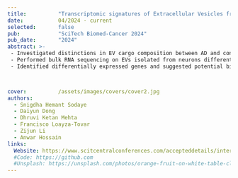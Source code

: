 ```yaml
---
title:          "Transcriptomic signatures of Extracellular Vesicles from Alzheimer’s Disease iPSC-derived Neurons."
date:           04/2024 - current
selected:       false
pub:            "SciTech Biomed-Cancer 2024"
pub_date:       "2024"
abstract: >-
 - Investigated distinctions in EV cargo composition between AD and control neurons derived from iPSCs.
 - Performed bulk RNA sequencing on EVs isolated from neurons differentiated from AD patients (n=8) and healthy individuals (n=6).  
 - Identified differentially expressed genes and suggested potential biomarkers for AD.



cover:          /assets/images/covers/cover2.jpg
authors:
  - Snigdha Hemant Sodaye
  - Daiyun Dong
  - Dhruvi Ketan Mehta
  - Francisco Loayza-Tovar
  - Zijun Li
  - Anwar Hossain
links:
  Website: https://www.scitcentralconferences.com/accepteddetails/international-conference-on-biomedical-and-cancer-research-2024/2711
  #Code: https://github.com
  #Unsplash: https://unsplash.com/photos/orange-fruit-on-white-table-cloth-ISX_imp8t1o
---
```

